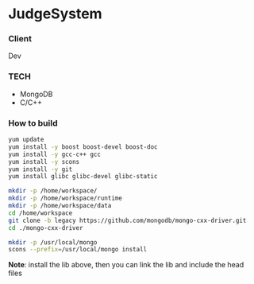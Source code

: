 # JudgeSystem
### Client
Dev

### TECH
- MongoDB
- C/C++

### How to build
```sh 
yum update
yum install -y boost boost-devel boost-doc
yum install -y gcc-c++ gcc 
yum install -y scons
yum install -y git 
yum install glibc glibc-devel glibc-static

mkdir -p /home/workspace/
mkdir -p /home/workspace/runtime
mkdir -p /home/workspace/data
cd /home/workspace
git clone -b legacy https://github.com/mongodb/mongo-cxx-driver.git
cd ./mongo-cxx-driver

mkdir -p /usr/local/mongo
scons --prefix=/usr/local/mongo install
```
**Note**: install the lib above, then you can link the lib and include the head files
